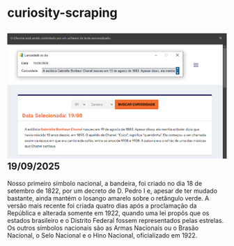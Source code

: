 # curiosity-scraping
![Budget](./execucao.png)
19/09/2025
-
Nosso primeiro símbolo nacional, a bandeira, foi criado no dia 18 de setembro de 1822, por um decreto de D. Pedro I e, apesar de ter mudado bastante, ainda mantém o losango amarelo sobre o retângulo verde. A versão mais recente foi criada quatro dias após a proclamação da República e alterada somente em 1922, quando uma lei propôs que os estados brasileiro e o Distrito Federal fossem representados pelas estrelas. Os outros símbolos nacionais são as Armas Nacionais ou o Brasão Nacional, o Selo Nacional e o Hino Nacional, oficializado em 1922.

